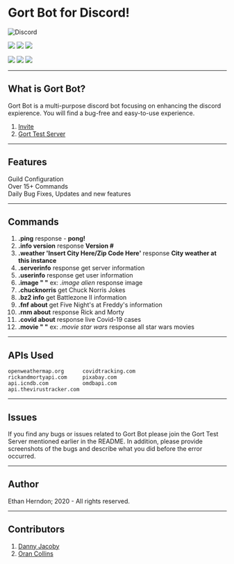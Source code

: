 # Gort Bot for Discord!    

![Discord](https://img.shields.io/discord/731313281893138453.svg?label=&logo=discord&logoColor=ffffff&color=7389D8&labelColor=6A7EC2)


![](https://img.shields.io/github/last-commit/HerndonE/Gort-Bot?style=plastic) 
![](https://img.shields.io/github/languages/top/HerndonE/Gort-Bot) 
![](https://img.shields.io/github/repo-size/HerndonE/Gort-Bot)

![](https://img.shields.io/github/forks/HerndonE/Gort-Bot?style=social) ![](https://img.shields.io/github/stars/HerndonE/Gort-Bot?style=social) ![](https://img.shields.io/github/watchers/HerndonE/Gort-Bot?style=social)

----
## What is Gort Bot?
Gort Bot is a multi-purpose discord bot focusing on enhancing the discord expierence. You will find a bug-free and easy-to-use experience.     

1. [Invite](https://discord.com/oauth2/authorize?client_id=723709096175468636&scope=bot)   
2. [Gort Test Server](https://discord.gg/w3Mc4fm)

----
## Features
Guild Configuration   
Over 15+ Commands  
Daily Bug Fixes, Updates and new features


---
## Commands
    
1. **.ping** response - **pong!**
2. **.info version**  response **Version #**
3. **.weather 'Insert City Here/Zip Code Here'** response **City weather at this instance**
4. **.serverinfo** response get server information
5. **.userinfo** response get user information
6. **.image " "** ex: _.image alien_ response image
7. **.chucknorris** get Chuck Norris Jokes
8. **.bz2 info** get Battlezone II information
9. **.fnf about** get Five Night's at Freddy's information
10. **.rnm about** response Rick and Morty
11. **.covid about** response live Covid-19 cases
12. **.movie " "** ex: _.movie star wars_ response all star wars movies    


----
## APIs Used    
```
openweathermap.org      covidtracking.com
rickandmortyapi.com     pixabay.com            
api.icndb.com           omdbapi.com     
api.thevirustracker.com 
```    
   

----
## Issues
If you find any bugs or issues related to Gort Bot please join the Gort Test Server mentioned earlier in the README. In addition, please provide screenshots of the bugs and describe what you did before the error occurred.

---
## Author
Ethan Herndon; 2020 - All rights reserved.

---
## Contributors
1. [Danny Jacoby](https://github.com/DannyJacoby)
2. [Oran Collins](https://github.com/wisehackermonkey)
